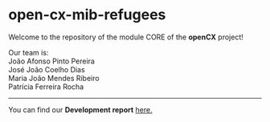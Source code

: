 # open-cx-mib-refugees

Welcome to the repository of the module CORE of the **openCX** project!

Our team is:\
João Afonso Pinto Pereira\
José João Coelho Dias\
Maria João Mendes Ribeiro\
Patrícia Ferreira Rocha

---
You can find our **Development report** [here.](https://github.com/softeng-feup/open-cx-mib-refugees/blob/master/docs/Development-Report.md)